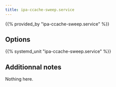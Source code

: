 ```yaml
---
title: ipa-ccache-sweep.service
---
```


{{% provided_by "ipa-ccache-sweep.service" %}}

## Options

{{% systemd_unit "ipa-ccache-sweep.service" %}}

## Additionnal notes

Nothing here.